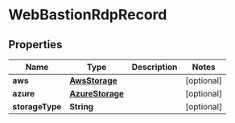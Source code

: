 

# WebBastionRdpRecord


## Properties

| Name | Type | Description | Notes |
|------------ | ------------- | ------------- | -------------|
|**aws** | [**AwsStorage**](AwsStorage.md) |  |  [optional] |
|**azure** | [**AzureStorage**](AzureStorage.md) |  |  [optional] |
|**storageType** | **String** |  |  [optional] |



